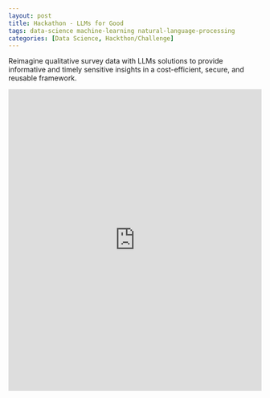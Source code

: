 ```yaml
---
layout: post
title: Hackathon - LLMs for Good
tags: data-science machine-learning natural-language-processing
categories: [Data Science, Hackthon/Challenge]
---
```

Reimagine qualitative survey data with LLMs solutions to provide informative and timely sensitive insights in a cost-efficient, secure, and reusable framework.

<iframe src='https://docs.google.com/presentation/d/1J8sbpx1Y9RVwW721hh-MP4QPXjqmqZ4N34bHJVnSMhs/edit?usp=sharing' width='100%' height='600px' frameborder='0'>

